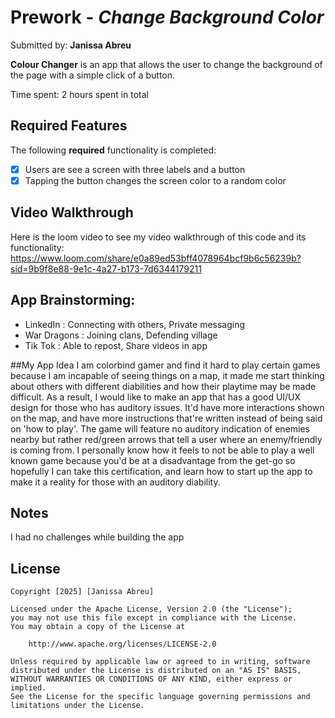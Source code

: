 # Prework - *Change Background Color*

Submitted by: **Janissa Abreu**

**Colour Changer** is an app that allows the user to change the background of the page with a simple click of a button.

Time spent: 2 hours spent in total

## Required Features

The following **required** functionality is completed:
- [X] Users are see a screen with three labels and a button
- [X] Tapping the button changes the screen color to a random color
 
## Video Walkthrough
Here is the loom video to see my video walkthrough of this code and its functionality:
https://www.loom.com/share/e0a89ed53bff4078964bcf9b6c56239b?sid=9b9f8e88-9e1c-4a27-b173-7d6344179211

## App Brainstorming:
- LinkedIn : Connecting with others, Private messaging
- War Dragons : Joining clans, Defending village 
- Tik Tok : Able to repost, Share videos in app


##My App Idea
I am colorbind gamer and find it hard to play certain games because I am incapable of seeing things on a map, it made me start thinking about others with different diabilities and how their playtime may be made difficult. As a result, I would like to make an app that has a good UI/UX design for those who has auditory issues. It'd have more interactions shown on the map, and have more instructions that're written instead of being said on 'how to play'. The game will feature no auditory indication of enemies nearby but rather red/green arrows that tell a user where an enemy/friendly is coming from. I personally know how it feels to not be able to play a well known game because you'd be at a disadvantage from the get-go so hopefully I can take this certification, and learn how to start up the app to make it a reality for those with an auditory diability.

## Notes
I had no challenges while building the app

## License
    Copyright [2025] [Janissa Abreu]

    Licensed under the Apache License, Version 2.0 (the "License");
    you may not use this file except in compliance with the License.
    You may obtain a copy of the License at

        http://www.apache.org/licenses/LICENSE-2.0

    Unless required by applicable law or agreed to in writing, software
    distributed under the License is distributed on an "AS IS" BASIS,
    WITHOUT WARRANTIES OR CONDITIONS OF ANY KIND, either express or implied.
    See the License for the specific language governing permissions and
    limitations under the License.
